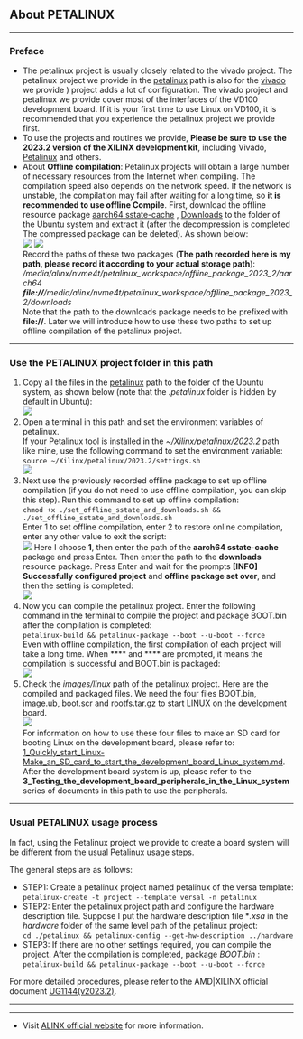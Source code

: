 ## About PETALINUX
---
### Preface
- The petalinux project is usually closely related to the vivado project. The petalinux project we provide in the [petalinux](../../petalinux) path is also for the [vivado](../../vivado) we provide ) project adds a lot of configuration. The vivado project and petalinux we provide cover most of the interfaces of the VD100 development board. If it is your first time to use Linux on VD100, it is recommended that you experience the petalinux project we provide first.
- To use the projects and routines we provide, **Please be sure to use the 2023.2 version of the XILINX development kit**, including Vivado, [Petalinux](https://www.xilinx.com/member/forms/download/xef.html?filename=petalinux-v2023.2-10121855-installer.run) and others.
- About **Offline compilation**: Petalinux projects will obtain a large number of necessary resources from the Internet when compiling. The compilation speed also depends on the network speed. If the network is unstable, the compilation may fail after waiting for a long time, so **it is recommended to use offline Compile**. First, download the offline resource package [aarch64 sstate-cache](https://www.xilinx.com/member/forms/download/xef.html?filename=sstate_aarch64_2023.2_10121051.tar.gz) , [Downloads](https://www.xilinx.com/member/forms/download/xef.html?filename=downloads_2023.2_10121051.tar.gz) to the folder of the Ubuntu system and extract it (after the decompression is completed The compressed package can be deleted). As shown below:\
![](../images/20.png) ![](../images/21.png) \
Record the paths of these two packages (**The path recorded here is my path, please record it according to your actual storage path**):\
*/media/alinx/nvme4t/petalinux_workspace/offline_package_2023_2/aarch64* \
***file://**/media/alinx/nvme4t/petalinux_workspace/offline_package_2023_2/downloads* \
Note that the path to the downloads package needs to be prefixed with **file://**. Later we will introduce how to use these two paths to set up offline compilation of the petalinux project.

---
### Use the PETALINUX project folder in this path
1. Copy all the files in the [petalinux](../../petalinux) path to the folder of the Ubuntu system, as shown below (note that the *.petalinux* folder is hidden by default in Ubuntu):\
![](../images/22.png)
2. Open a terminal in this path and set the environment variables of petalinux. \
If your Petalinux tool is installed in the *~/Xilinx/petalinux/2023.2* path like mine, use the following command to set the environment variable:\
`source ~/Xilinx/petalinux/2023.2/settings.sh` \
![](../images/23.png)
3. Next use the previously recorded offline package to set up offline compilation (if you do not need to use offline compilation, you can skip this step). Run this command to set up offline compilation: \
`chmod +x ./set_offline_sstate_and_downloads.sh && ./set_offline_sstate_and_downloads.sh` \
Enter 1 to set offline compilation, enter 2 to restore online compilation, enter any other value to exit the script:\
![](../images/24.png)
Here I choose **1**, then enter the path of the **aarch64 sstate-cache** package and press Enter.
Then enter the path to the **downloads** resource package. Press Enter and wait for the prompts **[INFO] Successfully configured project** and **offline package set over**, and then the setting is completed:\
![](../images/25.png)
5. Now you can compile the petalinux project. Enter the following command in the terminal to compile the project and package BOOT.bin after the compilation is completed:\
`petalinux-build && petalinux-package --boot --u-boot --force`\
Even with offline compilation, the first compilation of each project will take a long time. When **** and **** are prompted, it means the compilation is successful and BOOT.bin is packaged:\
![](../images/26.png)
6. Check the *images/linux* path of the petalinux project. Here are the compiled and packaged files. We need the four files BOOT.bin, image.ub, boot.scr and rootfs.tar.gz to start LINUX on the development board. \
![](../images/27.png) \
For information on how to use these four files to make an SD card for booting Linux on the development board, please refer to: [1_Quickly_start_Linux-Make_an_SD_card_to_start_the_development_board_Linux_system.md](./1_Quickly_start_Linux-Make_an_SD_card_to_start_the_development_board_Linux_system.md). After the development board system is up, please refer to the **3_Testing_the_development_board_peripherals_in_the_Linux_system** series of documents in this path to use the peripherals.

---
### Usual PETALINUX usage process
In fact, using the Petalinux project we provide to create a board system will be different from the usual Petalinux usage steps.

The general steps are as follows:
- STEP1: Create a petalinux project named petalinux of the versa template:\
`petalinux-create -t project --template versal -n petalinux`
- STEP2: Enter the petalinux project path and configure the hardware description file. Suppose I put the hardware description file **.xsa* in the *hardware* folder of the same level path of the petalinux project: \
`cd ./petalinux && petalinux-config --get-hw-description ../hardware`
- STEP3: If there are no other settings required, you can compile the project. After the compilation is completed, package *BOOT.bin* :\
`petalinux-build && petalinux-package --boot --u-boot --force`

For more detailed procedures, please refer to the AMD|XILINX official document [UG1144(v2023.2)](https://docs.xilinx.com/r/en-US/ug1144-petalinux-tools-reference-guide).

---
---
- Visit [ALINX official website](https://www.alinx.com) for more information.